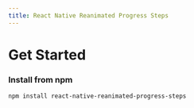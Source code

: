 ```yaml
---
title: React Native Reanimated Progress Steps
---
```


# Get Started

### Install from npm

```bash
npm install react-native-reanimated-progress-steps
```
